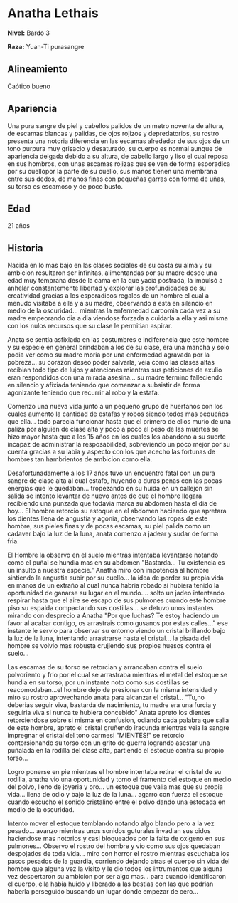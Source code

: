 # Anatha Lethais

**Nivel:** Bardo 3

**Raza:** Yuan-Ti purasangre

## Alineamiento
Caótico bueno

## Apariencia
Una pura sangre de piel y cabellos palidos de un metro noventa de altura, de escamas blancas y palidas, de ojos rojizos y depredatorios, su rostro presenta una notoria diferencia en las escamas alrededor de sus ojos de un tono purpura muy grisacio y desaturado, su cuerpo es normal aunque de apariencia delgada debido a su altura, de cabello largo y liso el cual reposa en sus hombros, con unas escamas rojizas que se ven de forma esporadica por su cuellopor la parte de su cuello, sus manos tienen una membrana entre sus dedos, de manos finas con pequeñas garras con forma de uñas, su torso es escamoso y de poco busto.

## Edad
21 años

## Historia
Nacida en lo mas bajo en las clases sociales de su casta su alma y su ambicion resultaron ser infinitas, alimentandas por su madre desde una edad muy temprana desde la cama en la que yacia postrada, la impulsó a anhelar constantemente libertad y explorar las profundidades de su creatividad gracias a los esporadicos regalos de un hombre el cual a menudo visitaba a ella y a su madre, observando a esta en silencio en medio de la oscuridad... mientras la enfermedad carcomia cada vez a su madre empeorando dia a dia viendose forzada a cuidarla a ella y asi misma con los nulos recursos que su clase le permitian aspirar.

Anata se sentia asfixiada en las costumbres e indiferencia que este hombre y su especie en general brindaban a los de su clase, era una mancha y solo podia ver como su madre moria por una enfermedad agravada por la pobreza... su corazon deseo poder salvarla, veia como las clases altas recibian todo tipo de lujos y atenciones mientras sus peticiones de axulio eran respondidos con una mirada asesina... su madre termino falleciendo en silencio y afixiada teniendo que comenzar a subsistir de forma agonizante teniendo que recurrir al robo y la estafa.

Comenzo una nueva vida junto a un pequeño grupo de huerfanos con los cuales aumento la cantidad de estafas y robos siendo todos mas pequeños que ella... todo parecia funcionar hasta que el primero de ellos murio de una paliza por alguien de clase alta y poco a poco el  peso de las muertes se hizo mayor hasta que a los 15 años en los cuales los abandono a su suerte incapaz de administrar la resposabilidad, sobreviendo un poco mejor por su cuenta gracias a su labia y aspecto con los que acecho las fortunas de hombres tan hambrientos de ambicion como ella.

Desafortunadamente a los 17 años tuvo un encuentro fatal con un pura sangre de clase alta al cual estafo, huyendo a duras penas con las pocas energias que le quedaban... tropezando en su huida en un callejon sin salida se intento levantar de nuevo antes de que el hombre llegara recibiendo una punzada que todavia marca su abdomen hasta el dia de hoy... El hombre retorcio su estoque en el abdomen haciendo que apretara los dientes llena de angustia y agonia, observando las ropas de este hombre, sus pieles finas y de pocas escamas, su piel palida como un cadaver bajo la luz de la luna, anata comenzo a jadear y sudar de forma fria.

El Hombre la observo en el suelo mientras intentaba levantarse notando como el puñal se hundia mas en su abdomen "Bastarda... Tu existencia es un insulto a nuestra especie." Anatha miro con impotencia al hombre sintiendo la angustia subir por su cuello... la idea de perder su propia vida en manos de un extraño al cual nunca habria robado si hubiera tenido la oportunidad de ganarse su lugar en el mundo.... solto un jadeo intentando respirar hasta que el aire se escapo de sus pulmones cuando este hombre piso su espalda compactando sus costillas... se detuvo unos instantes mirando con desprecio a Anatha "Por que luchas? Te estoy haciendo un favor al acabar contigo, os arrastrais como gusanos por estas calles..." ese instante le servio para observar su entorno viendo un cristal brillando bajo la luz de la luna, intentando arrastrarse hasta el cristal... la pisada del hombre se volvio mas robusta crujiendo sus propios huesos contra el suelo...

Las escamas de su torso se retorcian y arrancaban contra el suelo polvoriento y frio por el cual se arrastraba mientras el metal del estoque se hundia en su torso, por un instante noto como sus costillas se reacomodaban...el hombre dejo de presionar con la misma intensidad y miro su rostro aprovechando anata para alcanzar el cristal... "Tu,no deberias seguir viva, bastarda de nacimiento, tu madre era una furcia y seguiria viva si nunca te hubiera concebido" Anata apreto los dientes retorciendose sobre si misma en confusion, odiando cada palabra que salia de este hombre, apreto el cristal gruñendo iracunda mientras veia la sangre impregnar el cristal del tono carmesi "MIENTES!" se retorcio contorsionando su torso con un grito de guerra logrando asestar una puñalada en la rodilla del clase alta, partiendo el estoque contra su propio torso...

Logro ponerse en pie mientras el hombre intentaba retirar el cristal de su rodilla, anatha vio una oportunidad y tomo el framento del estoque en medio del polvo, lleno de joyeria y oro... un estoque que valia mas que su propia vida... llena de odio y bajo la luz de la luna... agarro con fuerza el estoque cuando escucho el sonido cristalino entre el polvo dando una estocada en medio de la oscuridad.

Intento mover el estoque temblando notando algo blando pero a la vez pesado... avanzo mientras unos sonidos guturales invadian sus oidos haciendose mas notorios y casi bloqueados por la falta de oxigeno en sus pulmones... Observo el rostro del hombre y vio como sus ojos quedaban despojados de toda vida... miro con horror el rostro mientras escuchaba los pasos pesados de la guardia, corriendo dejando atras el cuerpo sin vida del hombre que alguna vez la visito y le dio todos los intrumentos que alguna vez despertaron su ambicion por ser algo mas... para cuando identificaron el cuerpo, ella habia huido y liberado a las bestias con las que podrian haberla perseguido buscando un lugar donde empezar de cero...

